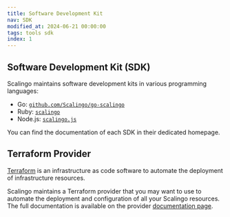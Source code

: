 ```yaml
---
title: Software Development Kit
nav: SDK
modified_at: 2024-06-21 00:00:00
tags: tools sdk
index: 1
---
```


## Software Development Kit (SDK)

Scalingo maintains software development kits in various programming languages:

- Go: [`github.com/Scalingo/go-scalingo`](https://pkg.go.dev/github.com/Scalingo/go-scalingo/v7)
- Ruby: [`scalingo`](https://rubygems.org/gems/scalingo)
- Node.js: [`scalingo.js`](https://www.npmjs.com/package/scalingo)

You can find the documentation of each SDK in their dedicated homepage.

## Terraform Provider

[Terraform](https://www.terraform.io) is an infrastructure as code software to automate the deployment of infrastructure resources.

Scalingo maintains a Terraform provider that you may want to use to automate the deployment and configuration of all your Scalingo resources. The full documentation is available on the provider [documentation page](https://registry.terraform.io/providers/Scalingo/scalingo/latest/docs).
